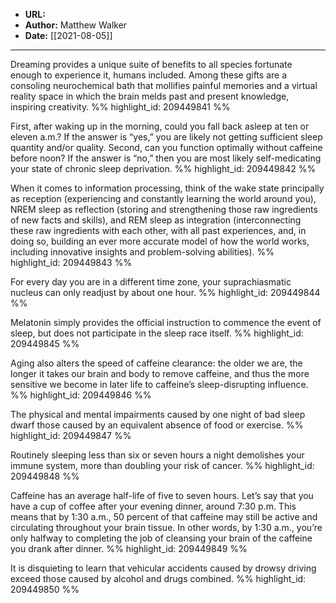 - **URL:** 
- **Author:** Matthew Walker
- **Date:** [[2021-08-05]]
---

Dreaming provides a unique suite of benefits to all species fortunate enough to experience it, humans included. Among these gifts are a consoling neurochemical bath that mollifies painful memories and a virtual reality space in which the brain melds past and present knowledge, inspiring creativity. %% highlight_id: 209449841 %%


First, after waking up in the morning, could you fall back asleep at ten or eleven a.m.? If the answer is “yes,” you are likely not getting sufficient sleep quantity and/or quality. Second, can you function optimally without caffeine before noon? If the answer is “no,” then you are most likely self-medicating your state of chronic sleep deprivation. %% highlight_id: 209449842 %%


When it comes to information processing, think of the wake state principally as reception (experiencing and constantly learning the world around you), NREM sleep as reflection (storing and strengthening those raw ingredients of new facts and skills), and REM sleep as integration (interconnecting these raw ingredients with each other, with all past experiences, and, in doing so, building an ever more accurate model of how the world works, including innovative insights and problem-solving abilities). %% highlight_id: 209449843 %%


For every day you are in a different time zone, your suprachiasmatic nucleus can only readjust by about one hour. %% highlight_id: 209449844 %%


Melatonin simply provides the official instruction to commence the event of sleep, but does not participate in the sleep race itself. %% highlight_id: 209449845 %%


Aging also alters the speed of caffeine clearance: the older we are, the longer it takes our brain and body to remove caffeine, and thus the more sensitive we become in later life to caffeine’s sleep-disrupting influence. %% highlight_id: 209449846 %%


The physical and mental impairments caused by one night of bad sleep dwarf those caused by an equivalent absence of food or exercise. %% highlight_id: 209449847 %%


Routinely sleeping less than six or seven hours a night demolishes your immune system, more than doubling your risk of cancer. %% highlight_id: 209449848 %%


Caffeine has an average half-life of five to seven hours. Let’s say that you have a cup of coffee after your evening dinner, around 7:30 p.m. This means that by 1:30 a.m., 50 percent of that caffeine may still be active and circulating throughout your brain tissue. In other words, by 1:30 a.m., you’re only halfway to completing the job of cleansing your brain of the caffeine you drank after dinner. %% highlight_id: 209449849 %%


It is disquieting to learn that vehicular accidents caused by drowsy driving exceed those caused by alcohol and drugs combined. %% highlight_id: 209449850 %%

